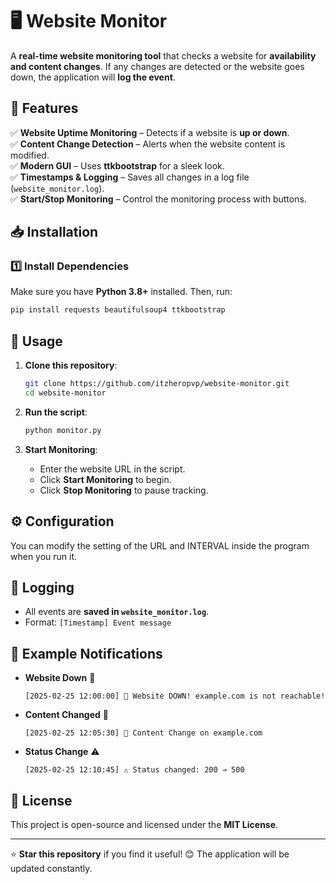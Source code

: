 # 🖥️ Website Monitor

A **real-time website monitoring tool** that checks a website for **availability and content changes**. If any changes are detected or the website goes down, the application will **log the event**.

## 🚀 Features

✅ **Website Uptime Monitoring** – Detects if a website is **up or down**.  
✅ **Content Change Detection** – Alerts when the website content is modified.  
✅ **Modern GUI** – Uses **ttkbootstrap** for a sleek look.  
✅ **Timestamps & Logging** – Saves all changes in a log file (`website_monitor.log`).  
✅ **Start/Stop Monitoring** – Control the monitoring process with buttons.  

## 📥 Installation

### 1️⃣ Install Dependencies
Make sure you have **Python 3.8+** installed. Then, run:
```sh
pip install requests beautifulsoup4 ttkbootstrap
```

## 🎯 Usage

1. **Clone this repository**:
   ```sh
   git clone https://github.com/itzheropvp/website-monitor.git
   cd website-monitor
   ```

2. **Run the script**:
   ```sh
   python monitor.py
   ```

3. **Start Monitoring**:
   - Enter the website URL in the script.
   - Click **Start Monitoring** to begin.
   - Click **Stop Monitoring** to pause tracking.

## ⚙️ Configuration
You can modify the setting of the URL and INTERVAL inside the program when you run it.

## 📝 Logging
- All events are **saved in `website_monitor.log`**.
- Format: `[Timestamp] Event message`

## 📌 Example Notifications
- **Website Down** 🚨  
  ```
  [2025-02-25 12:00:00] 🚨 Website DOWN! example.com is not reachable!
  ```
- **Content Changed** 🔄  
  ```
  [2025-02-25 12:05:30] 🔄 Content Change on example.com
  ```
- **Status Change** ⚠️  
  ```
  [2025-02-25 12:10:45] ⚠️ Status changed: 200 → 500
  ```

## 📜 License
This project is open-source and licensed under the **MIT License**.

---

⭐ **Star this repository** if you find it useful! 😊
   The application will be updated constantly.
